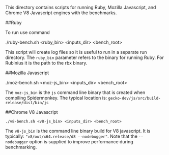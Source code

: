 This directory contains scripts for running Ruby, Mozilla Javascript, and Chrome V8 Javascript engines with the benchmarks.

##Ruby

To run use command

   ./ruby-bench.sh <ruby_bin> <inputs_dir> <bench_root>

This script will create log files so it is useful to run in a separate run directory.
The `ruby_bin` parameter refers to the binary for running Ruby.  For Rubinius it is
the path to the rbx binary.

##Mozilla Javascript

   ./moz-bench.sh <moz-js_bin> <inputs_dir> <bench_root>

The `moz-js_bin` is the `js` command line binary that is created when compiling Spidermonkey.
The typical location is: `gecko-dev/js/src/build-release/dist/bin/js`

##Chrome V8 Javascript

    ./v8-bench.sh <v8-js_bin> <inputs_dir> <bench_root>

The `v8-js_bin` is the command line binary build for V8 javascript.  It is typically:
`"v8/out/x64.release/d8 --nodebugger"`.  Note that the `--nodebugger` option is supplied
to improve performance during benchmarking.

